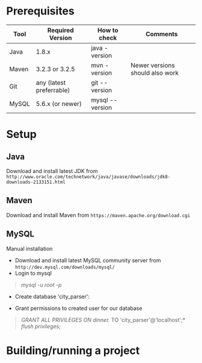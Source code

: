 Prerequisites
==============
| **Tool** | **Required Version** | **How to check**  | **Comments** |
| --- | --- | --- | --- |
| Java | 1.8.x | java -version | |
| Maven | 3.2.3 or 3.2.5 | mvn -version | Newer versions should also work |
| Git | any (latest preferrable) | git --version | |
| MySQL | 5.6.x (or newer) | mysql --version | |

Setup
======

Java
----------
Download and install latest JDK from `http://www.oracle.com/technetwork/java/javase/downloads/jdk8-downloads-2133151.html`

Maven
----------
Download and install Maven from `https://maven.apache.org/download.cgi`

MySQL
-----------
Manual installation

  * Download and install latest MySQL community server from `http://dev.mysql.com/downloads/mysql/`
  * Login to mysql
  
  > *mysql -u root -p*
  
  * Create database 'city_parser': 

  * Grant permissions to created user for our database 
  
  > *GRANT ALL PRIVILEGES ON dinner.* TO 'city_parser'@'localhost';*
  > *flush privileges;*
  
Building/running a project
=================
